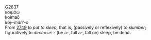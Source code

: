 G2837  
κοιμάω  
koimaō  
*koy-mah‘-o*  
From [2749](g2749) to *put* *to* *sleep*, that is, (passively or
reflexively) to *slumber*; figuratively to *decease:* - (be a-, fall a-,
fall on) sleep, be dead.  
